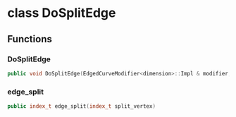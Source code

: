 # class DoSplitEdge


## Functions

### DoSplitEdge

```cpp
public void DoSplitEdge(EdgedCurveModifier<dimension>::Impl & modifier, index_t edge_id)
```


### edge_split

```cpp
public index_t edge_split(index_t split_vertex)
```




